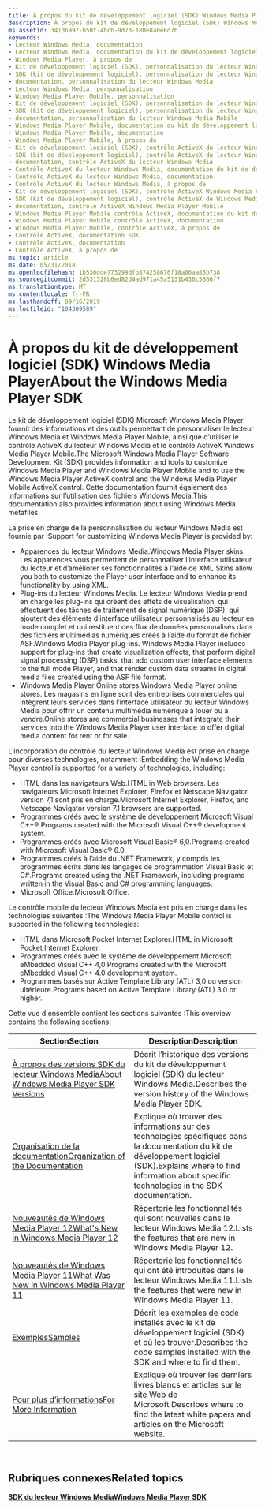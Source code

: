 ```yaml
---
title: À propos du kit de développement logiciel (SDK) Windows Media Player
description: À propos du kit de développement logiciel (SDK) Windows Media Player
ms.assetid: 341db997-b50f-4bcb-9d73-180e8a0e6d7b
keywords:
- Lecteur Windows Media, documentation
- Lecteur Windows Media, documentation du kit de développement logiciel (SDK)
- Windows Media Player, à propos de
- Kit de développement logiciel (SDK), personnalisation du lecteur Windows Media
- SDK (kit de développement logiciel), personnalisation du lecteur Windows Media
- documentation, personnalisation du lecteur Windows Media
- Lecteur Windows Media, personnalisation
- Windows Media Player Mobile, personnalisation
- Kit de développement logiciel (SDK), personnalisation du lecteur Windows Media Mobile
- SDK (kit de développement logiciel), personnalisation du lecteur Windows Media Mobile
- documentation, personnalisation du lecteur Windows Media Mobile
- Windows Media Player Mobile, documentation du kit de développement logiciel (SDK)
- Windows Media Player Mobile, documentation
- Windows Media Player Mobile, à propos de
- Kit de développement logiciel (SDK), contrôle ActiveX du lecteur Windows Media
- SDK (kit de développement logiciel), contrôle ActiveX du lecteur Windows Media
- documentation, contrôle ActiveX du lecteur Windows Media
- Contrôle ActiveX du lecteur Windows Media, documentation du kit de développement logiciel (SDK)
- Contrôle ActiveX du lecteur Windows Media, documentation
- Contrôle ActiveX du lecteur Windows Media, à propos de
- Kit de développement logiciel (SDK), contrôle ActiveX Windows Media Player Mobile
- SDK (kit de développement logiciel), contrôle ActiveX de Windows Media Player Mobile
- documentation, contrôle ActiveX Windows Media Player Mobile
- Windows Media Player Mobile contrôle ActiveX, documentation du kit de développement logiciel (SDK)
- Windows Media Player Mobile contrôle ActiveX, documentation
- Windows Media Player Mobile, contrôle ActiveX, à propos de
- Contrôle ActiveX, documentation SDK
- Contrôle ActiveX, documentation
- Contrôle ActiveX, à propos de
ms.topic: article
ms.date: 05/31/2018
ms.openlocfilehash: 1b530dde773299dfb874258676f18a06aa85b738
ms.sourcegitcommit: 2d531328b6ed82d4ad971a45a5131b430c5866f7
ms.translationtype: MT
ms.contentlocale: fr-FR
ms.lasthandoff: 09/16/2019
ms.locfileid: "104309589"
---
```

# <a name="about-the-windows-media-player-sdk"></a><span data-ttu-id="131bd-132">À propos du kit de développement logiciel (SDK) Windows Media Player</span><span class="sxs-lookup"><span data-stu-id="131bd-132">About the Windows Media Player SDK</span></span>

<span data-ttu-id="131bd-133">Le kit de développement logiciel (SDK) Microsoft Windows Media Player fournit des informations et des outils permettant de personnaliser le lecteur Windows Media et Windows Media Player Mobile, ainsi que d’utiliser le contrôle ActiveX du lecteur Windows Media et le contrôle ActiveX Windows Media Player Mobile.</span><span class="sxs-lookup"><span data-stu-id="131bd-133">The Microsoft Windows Media Player Software Development Kit (SDK) provides information and tools to customize Windows Media Player and Windows Media Player Mobile and to use the Windows Media Player ActiveX control and the Windows Media Player Mobile ActiveX control.</span></span> <span data-ttu-id="131bd-134">Cette documentation fournit également des informations sur l’utilisation des fichiers Windows Media.</span><span class="sxs-lookup"><span data-stu-id="131bd-134">This documentation also provides information about using Windows Media metafiles.</span></span>

<span data-ttu-id="131bd-135">La prise en charge de la personnalisation du lecteur Windows Media est fournie par :</span><span class="sxs-lookup"><span data-stu-id="131bd-135">Support for customizing Windows Media Player is provided by:</span></span>

-   <span data-ttu-id="131bd-136">Apparences du lecteur Windows Media.</span><span class="sxs-lookup"><span data-stu-id="131bd-136">Windows Media Player skins.</span></span> <span data-ttu-id="131bd-137">Les apparences vous permettent de personnaliser l’interface utilisateur du lecteur et d’améliorer ses fonctionnalités à l’aide de XML.</span><span class="sxs-lookup"><span data-stu-id="131bd-137">Skins allow you both to customize the Player user interface and to enhance its functionality by using XML.</span></span>
-   <span data-ttu-id="131bd-138">Plug-ins du lecteur Windows Media. Le lecteur Windows Media prend en charge les plug-ins qui créent des effets de visualisation, qui effectuent des tâches de traitement de signal numérique (DSP), qui ajoutent des éléments d’interface utilisateur personnalisés au lecteur en mode complet et qui restituent des flux de données personnalisés dans des fichiers multimédias numériques créés à l’aide du format de fichier ASF.</span><span class="sxs-lookup"><span data-stu-id="131bd-138">Windows Media Player plug-ins. Windows Media Player includes support for plug-ins that create visualization effects, that perform digital signal processing (DSP) tasks, that add custom user interface elements to the full mode Player, and that render custom data streams in digital media files created using the ASF file format.</span></span>
-   <span data-ttu-id="131bd-139">Windows Media Player Online stores.</span><span class="sxs-lookup"><span data-stu-id="131bd-139">Windows Media Player online stores.</span></span> <span data-ttu-id="131bd-140">Les magasins en ligne sont des entreprises commerciales qui intègrent leurs services dans l’interface utilisateur du lecteur Windows Media pour offrir un contenu multimédia numérique à louer ou à vendre.</span><span class="sxs-lookup"><span data-stu-id="131bd-140">Online stores are commercial businesses that integrate their services into the Windows Media Player user interface to offer digital media content for rent or for sale.</span></span>

<span data-ttu-id="131bd-141">L’incorporation du contrôle du lecteur Windows Media est prise en charge pour diverses technologies, notamment :</span><span class="sxs-lookup"><span data-stu-id="131bd-141">Embedding the Windows Media Player control is supported for a variety of technologies, including:</span></span>

-   <span data-ttu-id="131bd-142">HTML dans les navigateurs Web.</span><span class="sxs-lookup"><span data-stu-id="131bd-142">HTML in Web browsers.</span></span> <span data-ttu-id="131bd-143">Les navigateurs Microsoft Internet Explorer, Firefox et Netscape Navigator version 7,1 sont pris en charge.</span><span class="sxs-lookup"><span data-stu-id="131bd-143">Microsoft Internet Explorer, Firefox, and Netscape Navigator version 7.1 browsers are supported.</span></span>
-   <span data-ttu-id="131bd-144">Programmes créés avec le système de développement Microsoft Visual C++®.</span><span class="sxs-lookup"><span data-stu-id="131bd-144">Programs created with the Microsoft Visual C++® development system.</span></span>
-   <span data-ttu-id="131bd-145">Programmes créés avec Microsoft Visual Basic® 6,0.</span><span class="sxs-lookup"><span data-stu-id="131bd-145">Programs created with Microsoft Visual Basic® 6.0.</span></span>
-   <span data-ttu-id="131bd-146">Programmes créés à l’aide du .NET Framework, y compris les programmes écrits dans les langages de programmation Visual Basic et C#.</span><span class="sxs-lookup"><span data-stu-id="131bd-146">Programs created using the .NET Framework, including programs written in the Visual Basic and C# programming languages.</span></span>
-   <span data-ttu-id="131bd-147">Microsoft Office.</span><span class="sxs-lookup"><span data-stu-id="131bd-147">Microsoft Office.</span></span>

<span data-ttu-id="131bd-148">Le contrôle mobile du lecteur Windows Media est pris en charge dans les technologies suivantes :</span><span class="sxs-lookup"><span data-stu-id="131bd-148">The Windows Media Player Mobile control is supported in the following technologies:</span></span>

-   <span data-ttu-id="131bd-149">HTML dans Microsoft Pocket Internet Explorer.</span><span class="sxs-lookup"><span data-stu-id="131bd-149">HTML in Microsoft Pocket Internet Explorer.</span></span>
-   <span data-ttu-id="131bd-150">Programmes créés avec le système de développement Microsoft eMbedded Visual C++ 4,0.</span><span class="sxs-lookup"><span data-stu-id="131bd-150">Programs created with the Microsoft eMbedded Visual C++ 4.0 development system.</span></span>
-   <span data-ttu-id="131bd-151">Programmes basés sur Active Template Library (ATL) 3,0 ou version ultérieure.</span><span class="sxs-lookup"><span data-stu-id="131bd-151">Programs based on Active Template Library (ATL) 3.0 or higher.</span></span>

<span data-ttu-id="131bd-152">Cette vue d'ensemble contient les sections suivantes :</span><span class="sxs-lookup"><span data-stu-id="131bd-152">This overview contains the following sections:</span></span>



| <span data-ttu-id="131bd-153">Section</span><span class="sxs-lookup"><span data-stu-id="131bd-153">Section</span></span>                                                                                | <span data-ttu-id="131bd-154">Description</span><span class="sxs-lookup"><span data-stu-id="131bd-154">Description</span></span>                                                                              |
|----------------------------------------------------------------------------------------|------------------------------------------------------------------------------------------|
| [<span data-ttu-id="131bd-155">À propos des versions SDK du lecteur Windows Media</span><span class="sxs-lookup"><span data-stu-id="131bd-155">About Windows Media Player SDK Versions</span></span>](about-windows-media-player-sdk-versions.md) | <span data-ttu-id="131bd-156">Décrit l’historique des versions du kit de développement logiciel (SDK) du lecteur Windows Media.</span><span class="sxs-lookup"><span data-stu-id="131bd-156">Describes the version history of the Windows Media Player SDK.</span></span>                           |
| [<span data-ttu-id="131bd-157">Organisation de la documentation</span><span class="sxs-lookup"><span data-stu-id="131bd-157">Organization of the Documentation</span></span>](organization-of-the-documentation.md)             | <span data-ttu-id="131bd-158">Explique où trouver des informations sur des technologies spécifiques dans la documentation du kit de développement logiciel (SDK).</span><span class="sxs-lookup"><span data-stu-id="131bd-158">Explains where to find information about specific technologies in the SDK documentation.</span></span> |
| [<span data-ttu-id="131bd-159">Nouveautés de Windows Media Player 12</span><span class="sxs-lookup"><span data-stu-id="131bd-159">What's New in Windows Media Player 12</span></span>](what-s-new-in-windows-media-player-12.md)     | <span data-ttu-id="131bd-160">Répertorie les fonctionnalités qui sont nouvelles dans le lecteur Windows Media 12.</span><span class="sxs-lookup"><span data-stu-id="131bd-160">Lists the features that are new in Windows Media Player 12.</span></span>                              |
| [<span data-ttu-id="131bd-161">Nouveautés de Windows Media Player 11</span><span class="sxs-lookup"><span data-stu-id="131bd-161">What Was New in Windows Media Player 11</span></span>](what-was-new-in-windows-media-player-11.md) | <span data-ttu-id="131bd-162">Répertorie les fonctionnalités qui ont été introduites dans le lecteur Windows Media 11.</span><span class="sxs-lookup"><span data-stu-id="131bd-162">Lists the features that were new in Windows Media Player 11.</span></span>                             |
| [<span data-ttu-id="131bd-163">Exemples</span><span class="sxs-lookup"><span data-stu-id="131bd-163">Samples</span></span>](samples.md)                                                                 | <span data-ttu-id="131bd-164">Décrit les exemples de code installés avec le kit de développement logiciel (SDK) et où les trouver.</span><span class="sxs-lookup"><span data-stu-id="131bd-164">Describes the code samples installed with the SDK and where to find them.</span></span>                |
| [<span data-ttu-id="131bd-165">Pour plus d’informations</span><span class="sxs-lookup"><span data-stu-id="131bd-165">For More Information</span></span>](for-more-information.md)                                       | <span data-ttu-id="131bd-166">Explique où trouver les derniers livres blancs et articles sur le site Web de Microsoft.</span><span class="sxs-lookup"><span data-stu-id="131bd-166">Describes where to find the latest white papers and articles on the Microsoft website.</span></span>   |



 

## <a name="related-topics"></a><span data-ttu-id="131bd-167">Rubriques connexes</span><span class="sxs-lookup"><span data-stu-id="131bd-167">Related topics</span></span>

<dl> <dt>

[<span data-ttu-id="131bd-168">**SDK du lecteur Windows Media**</span><span class="sxs-lookup"><span data-stu-id="131bd-168">**Windows Media Player SDK**</span></span>](windows-media-player-sdk.md)
</dt> </dl>

 

 




